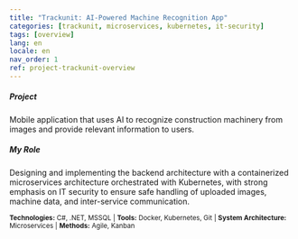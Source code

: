 ```yaml
---
title: "Trackunit: AI-Powered Machine Recognition App"
categories: [trackunit, microservices, kubernetes, it-security]
tags: [overview]
lang: en
locale: en
nav_order: 1
ref: project-trackunit-overview
---
```

##### Project
Mobile application that uses AI to recognize construction machinery from images and provide relevant information to users.

##### My Role
Designing and implementing the backend architecture with a containerized microservices architecture orchestrated with Kubernetes, with strong emphasis on IT security to ensure safe handling of uploaded images, machine data, and inter-service communication.

<small> **Technologies:** C#, .NET, MSSQL | **Tools:** Docker, Kubernetes, Git | **System Architecture:** Microservices | **Methods:** Agile, Kanban</small>
